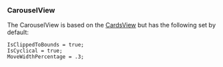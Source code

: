 ### CarouselView

The CarouselView is based on the [CardsView](CardsView.md) but has the following set by default:

	IsClippedToBounds = true;
	IsCyclical = true;
	MoveWidthPercentage = .3;
